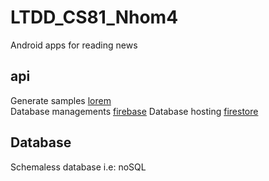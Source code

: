 # LTDD_CS81_Nhom4

Android apps for reading news

## api
Generate samples [lorem](https://github.com/mdeanda/lorem)<br>
Database managements [firebase](https://firebase.google.com/)
Database hosting [firestore](https://firebase.google.com/docs/firestore)

## Database
Schemaless database i.e: noSQL
